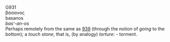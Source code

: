 G931  
βάσανος  
basanos  
*bas‘-an-os*  
Perhaps remotely from the same as [939](g0939) (through the notion of
*going* to the bottom); a *touch* *stone*, that is, (by analogy)
*torture:* - torment.  
